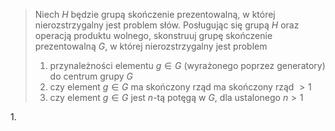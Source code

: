 > Niech $H$ będzie grupą skończenie prezentowalną, w której nierozstrzygalny jest problem słów. Posługując się grupą $H$ oraz operacją produktu wolnego, skonstruuj grupę skończenie prezentowalną $G$, w której nierozstrzygalny jest problem
> 1. przynależności elementu $g\in G$ (wyrażonego poprzez generatory) do centrum grupy $G$
> 2. czy element $g\in G$ ma skończony rząd ma skończony rząd $>1$
> 3. czy element $g\in G$ jest $n$-tą potęgą w $G$, dla ustalonego $n> 1$ 

1\. 
